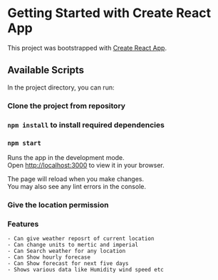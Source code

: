 # Getting Started with Create React App

This project was bootstrapped with [Create React App](https://github.com/facebook/create-react-app).

## Available Scripts

In the project directory, you can run:

### Clone the project from repository

### `npm install` to install required dependencies

### `npm start`

Runs the app in the development mode.\
Open [http://localhost:3000](http://localhost:3000) to view it in your browser.

The page will reload when you make changes.\
You may also see any lint errors in the console.

### Give the location permission

### Features

    - Can give weather reposrt of current location
    - Can change units to mertic and imperial
    - Can Search weather for any location
    - Can Show hourly forecase
    - Can Show forecast for next five days
    - Shows various data like Humidity wind speed etc
